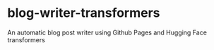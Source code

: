 # blog-writer-transformers
An automatic blog post writer using Github Pages and Hugging Face transformers
